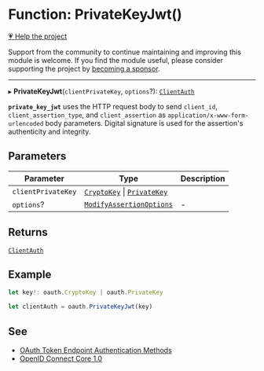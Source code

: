 # Function: PrivateKeyJwt()

[💗 Help the project](https://github.com/sponsors/panva)

Support from the community to continue maintaining and improving this module is welcome. If you find the module useful, please consider supporting the project by [becoming a sponsor](https://github.com/sponsors/panva).

***

▸ **PrivateKeyJwt**(`clientPrivateKey`, `options`?): [`ClientAuth`](../interfaces/ClientAuth.md)

**`private_key_jwt`** uses the HTTP request body to send `client_id`, `client_assertion_type`,
and `client_assertion` as `application/x-www-form-urlencoded` body parameters. Digital signature
is used for the assertion's authenticity and integrity.

## Parameters

| Parameter | Type | Description |
| ------ | ------ | ------ |
| `clientPrivateKey` | [`CryptoKey`](https://developer.mozilla.org/docs/Web/API/CryptoKey) \| [`PrivateKey`](../interfaces/PrivateKey.md) |  |
| `options`? | [`ModifyAssertionOptions`](../interfaces/ModifyAssertionOptions.md) | - |

## Returns

[`ClientAuth`](../interfaces/ClientAuth.md)

## Example

```ts
let key!: oauth.CryptoKey | oauth.PrivateKey

let clientAuth = oauth.PrivateKeyJwt(key)
```

## See

 - [OAuth Token Endpoint Authentication Methods](https://www.iana.org/assignments/oauth-parameters/oauth-parameters.xhtml#token-endpoint-auth-method)
 - [OpenID Connect Core 1.0](https://openid.net/specs/openid-connect-core-1_0-errata2.html#ClientAuthentication)

